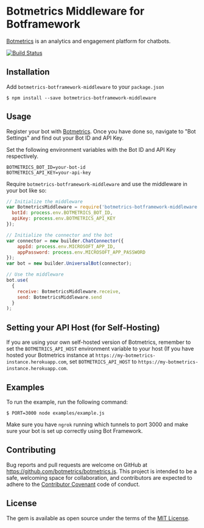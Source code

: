 # Botmetrics Middleware for Botframework

[Botmetrics](https://www.getbotmetrics.com) is an analytics and
engagement platform for chatbots.

[![Build
Status](https://travis-ci.org/botmetrics/botmetrics-botframework-middleware.svg?branch=master)](https://travis-ci.org/botmetrics/botmetrics-botframework-middleware)

## Installation

Add `botmetrics-botframework-middleware` to your `package.json`

```
$ npm install --save botmetrics-botframework-middleware
```

## Usage

Register your bot with
[Botmetrics](https://getbotmetrics.com). Once you have done so, navigate to "Bot Settings" and find out your Bot ID and API Key.

Set the following environment variables with the Bot ID and API
Key respectively.

```
BOTMETRICS_BOT_ID=your-bot-id
BOTMETRICS_API_KEY=your-api-key
```

Require `botmetrics-botframework-middleware` and use the middleware in your bot like so:

```javascript
// Initialize the middleware
var BotmetricsMiddleware = require('botmetrics-botframework-middleware').BotmetricsMiddleware({
  botId: process.env.BOTMETRICS_BOT_ID,
  apiKey: process.env.BOTMETRICS_API_KEY
});

// Initialize the connector and the bot
var connector = new builder.ChatConnector({
    appId: process.env.MICROSOFT_APP_ID,
    appPassword: process.env.MICROSOFT_APP_PASSWORD
});
var bot = new builder.UniversalBot(connector);

// Use the middleware
bot.use(
  {
    receive: BotmetricsMiddleware.receive,
    send: BotmetricsMiddleware.send
  }
);
```

## Setting your API Host (for Self-Hosting)

If you are using your own self-hosted version of Botmetrics, remember to
set the `BOTMETRICS_API_HOST` environment variable to your host (If you
have hosted your Botmetrics instance at
`https://my-botmetrics-instance.herokuapp.com`, set
`BOTMETRICS_API_HOST` to `https://my-botmetrics-instance.herokuapp.com`.

## Examples

To run the example, run the following command:

```
$ PORT=3000 node examples/example.js
```

Make sure you have `ngrok` running which tunnels to port 3000 and make
sure your bot is set up correctly using Bot Framework.

## Contributing

Bug reports and pull requests are welcome on GitHub at https://github.com/botmetrics/botmetrics.js. This project is intended to be a safe, welcoming space for collaboration, and contributors are expected to adhere to the [Contributor Covenant](http://contributor-covenant.org) code of conduct.

## License

The gem is available as open source under the terms of the [MIT License](http://opensource.org/licenses/MIT).
